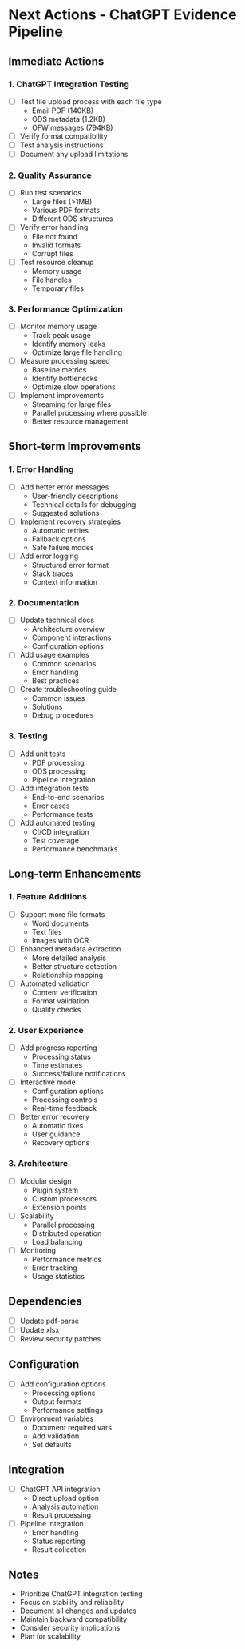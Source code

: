 # Next Actions - ChatGPT Evidence Pipeline

## Immediate Actions

### 1. ChatGPT Integration Testing
- [ ] Test file upload process with each file type
  * Email PDF (140KB)
  * ODS metadata (1.2KB)
  * OFW messages (794KB)
- [ ] Verify format compatibility
- [ ] Test analysis instructions
- [ ] Document any upload limitations

### 2. Quality Assurance
- [ ] Run test scenarios
  * Large files (>1MB)
  * Various PDF formats
  * Different ODS structures
- [ ] Verify error handling
  * File not found
  * Invalid formats
  * Corrupt files
- [ ] Test resource cleanup
  * Memory usage
  * File handles
  * Temporary files

### 3. Performance Optimization
- [ ] Monitor memory usage
  * Track peak usage
  * Identify memory leaks
  * Optimize large file handling
- [ ] Measure processing speed
  * Baseline metrics
  * Identify bottlenecks
  * Optimize slow operations
- [ ] Implement improvements
  * Streaming for large files
  * Parallel processing where possible
  * Better resource management

## Short-term Improvements

### 1. Error Handling
- [ ] Add better error messages
  * User-friendly descriptions
  * Technical details for debugging
  * Suggested solutions
- [ ] Implement recovery strategies
  * Automatic retries
  * Fallback options
  * Safe failure modes
- [ ] Add error logging
  * Structured error format
  * Stack traces
  * Context information

### 2. Documentation
- [ ] Update technical docs
  * Architecture overview
  * Component interactions
  * Configuration options
- [ ] Add usage examples
  * Common scenarios
  * Error handling
  * Best practices
- [ ] Create troubleshooting guide
  * Common issues
  * Solutions
  * Debug procedures

### 3. Testing
- [ ] Add unit tests
  * PDF processing
  * ODS processing
  * Pipeline integration
- [ ] Add integration tests
  * End-to-end scenarios
  * Error cases
  * Performance tests
- [ ] Add automated testing
  * CI/CD integration
  * Test coverage
  * Performance benchmarks

## Long-term Enhancements

### 1. Feature Additions
- [ ] Support more file formats
  * Word documents
  * Text files
  * Images with OCR
- [ ] Enhanced metadata extraction
  * More detailed analysis
  * Better structure detection
  * Relationship mapping
- [ ] Automated validation
  * Content verification
  * Format validation
  * Quality checks

### 2. User Experience
- [ ] Add progress reporting
  * Processing status
  * Time estimates
  * Success/failure notifications
- [ ] Interactive mode
  * Configuration options
  * Processing controls
  * Real-time feedback
- [ ] Better error recovery
  * Automatic fixes
  * User guidance
  * Recovery options

### 3. Architecture
- [ ] Modular design
  * Plugin system
  * Custom processors
  * Extension points
- [ ] Scalability
  * Parallel processing
  * Distributed operation
  * Load balancing
- [ ] Monitoring
  * Performance metrics
  * Error tracking
  * Usage statistics

## Dependencies
- [ ] Update pdf-parse
- [ ] Update xlsx
- [ ] Review security patches

## Configuration
- [ ] Add configuration options
  * Processing options
  * Output formats
  * Performance settings
- [ ] Environment variables
  * Document required vars
  * Add validation
  * Set defaults

## Integration
- [ ] ChatGPT API integration
  * Direct upload option
  * Analysis automation
  * Result processing
- [ ] Pipeline integration
  * Error handling
  * Status reporting
  * Result collection

## Notes
- Prioritize ChatGPT integration testing
- Focus on stability and reliability
- Document all changes and updates
- Maintain backward compatibility
- Consider security implications
- Plan for scalability
